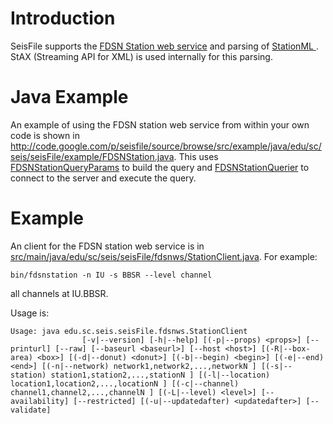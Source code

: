 # Introduction #


SeisFile supports the [FDSN Station web service](http://service.iris.edu/fdsnws/station/) and parsing of [StationML ](http://www.fdsn.org/xml/station/). StAX (Streaming API for XML) is used internally for this parsing.

# Java Example #

An example of using the FDSN station web service from within your own code is shown in http://code.google.com/p/seisfile/source/browse/src/example/java/edu/sc/seis/seisFile/example/FDSNStation.java. This uses [FDSNStationQueryParams](http://code.google.com/p/seisfile/source/browse/src/main/java/edu/sc/seis/seisFile/fdsnws/FDSNStationQueryParams.java) to build the query and [FDSNStationQuerier](http://code.google.com/p/seisfile/source/browse/src/main/java/edu/sc/seis/seisFile/fdsnws/FDSNStationQuerier.java) to connect to the server and execute the query.

# Example #

An client for the FDSN station web service is in [src/main/java/edu/sc/seis/seisFile/fdsnws/StationClient.java](http://code.google.com/p/seisfile/source/browse/src/main/java/edu/sc/seis/seisFile/fdsnws/StationClient.java). For example:
```
bin/fdsnstation -n IU -s BBSR --level channel
```
all channels at IU.BBSR.

Usage is:

```
Usage: java edu.sc.seis.seisFile.fdsnws.StationClient
                [-v|--version] [-h|--help] [(-p|--props) <props>] [--printurl] [--raw] [--baseurl <baseurl>] [--host <host>] [(-R|--box-area) <box>] [(-d|--donut) <donut>] [(-b|--begin) <begin>] [(-e|--end) <end>] [(-n|--network) network1,network2,...,networkN ] [(-s|--station) station1,station2,...,stationN ] [(-l|--location) location1,location2,...,locationN ] [(-c|--channel) channel1,channel2,...,channelN ] [(-L|--level) <level>] [--availability] [--restricted] [(-u|--updatedafter) <updatedafter>] [--validate]
```